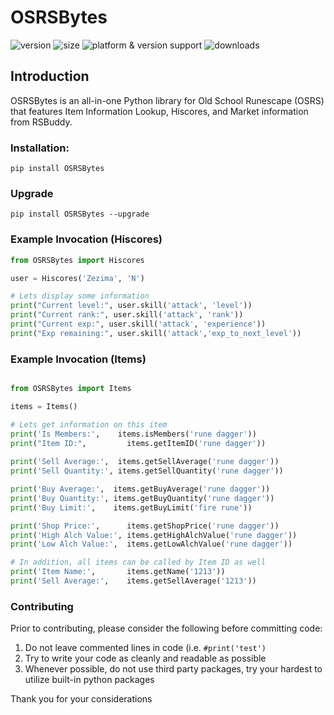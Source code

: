 # OSRSBytes
![version](https://img.shields.io/pypi/v/OSRSBytes?style=for-the-badge)
![size](https://img.shields.io/github/languages/code-size/coffee-fueled-deadlines/osrsbytes?style=for-the-badge)
![platform & version support](https://img.shields.io/pypi/pyversions/OSRSBytes?style=for-the-badge)
![downloads](https://img.shields.io/pypi/dm/OSRSBytes?style=for-the-badge)


## Introduction

OSRSBytes is an all-in-one Python library for Old School Runescape (OSRS) that features Item Information Lookup, Hiscores, and Market information from RSBuddy.

### Installation:
```
pip install OSRSBytes
```

### Upgrade
```
pip install OSRSBytes --upgrade
```

### Example Invocation (Hiscores)
```python
from OSRSBytes import Hiscores

user = Hiscores('Zezima', 'N')

# Lets display some information
print("Current level:", user.skill('attack', 'level'))
print("Current rank:", user.skill('attack', 'rank'))
print("Current exp:", user.skill('attack', 'experience'))
print("Exp remaining:", user.skill('attack','exp_to_next_level'))
```

### Example Invocation (Items)
```python

from OSRSBytes import Items

items = Items()

# Lets get information on this item
print('Is Members:',    items.isMembers('rune dagger'))
print("Item ID:",         items.getItemID('rune dagger'))
    
print('Sell Average:',  items.getSellAverage('rune dagger'))
print('Sell Quantity:', items.getSellQuantity('rune dagger'))

print('Buy Average:',  items.getBuyAverage('rune dagger'))
print('Buy Quantity:', items.getBuyQuantity('rune dagger'))
print('Buy Limit:',    items.getBuyLimit('fire rune'))

print('Shop Price:',      items.getShopPrice('rune dagger'))
print('High Alch Value:', items.getHighAlchValue('rune dagger'))
print('Low Alch Value:',  items.getLowAlchValue('rune dagger'))

# In addition, all items can be called by Item ID as well
print('Item Name:',       items.getName('1213'))
print('Sell Average:',    items.getSellAverage('1213'))
```

### Contributing

Prior to contributing, please consider the following before committing code:

1. Do not leave commented lines in code (i.e. `#print('test')`
1. Try to write your code as cleanly and readable as possible
1. Whenever possible, do not use third party packages, try your hardest to utilize built-in python packages

Thank you for your considerations
